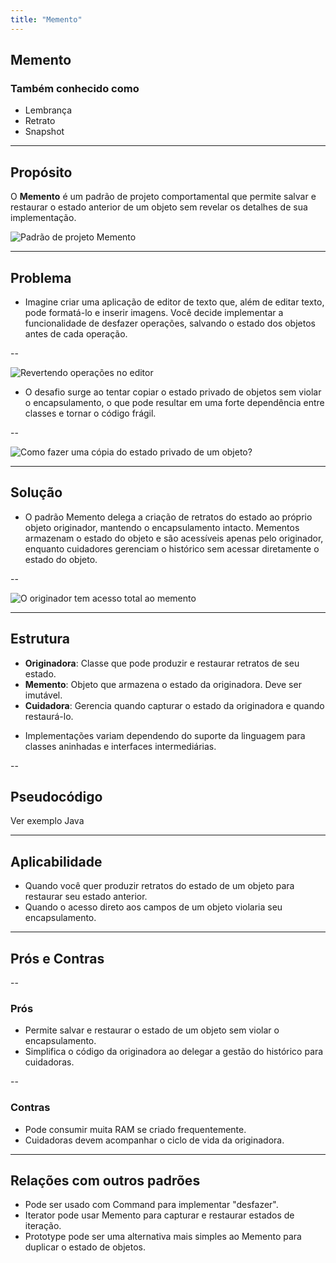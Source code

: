 ```yaml
---
title: "Memento"
---
```


## Memento
### Também conhecido como
- Lembrança
- Retrato
- Snapshot

---

## Propósito
O **Memento** é um padrão de projeto comportamental que permite salvar e restaurar o estado anterior de um objeto sem revelar os detalhes de sua implementação.

![Padrão de projeto Memento](https://refactoring.guru/images/patterns/content/memento/memento-pt-br.png)

---

## Problema

- Imagine criar uma aplicação de editor de texto que, além de editar texto, pode formatá-lo e inserir imagens. Você decide implementar a funcionalidade de desfazer operações, salvando o estado dos objetos antes de cada operação.

--

![Revertendo operações no editor](https://refactoring.guru/images/patterns/diagrams/memento/problem1-pt-br.png)

- O desafio surge ao tentar copiar o estado privado de objetos sem violar o encapsulamento, o que pode resultar em uma forte dependência entre classes e tornar o código frágil.

--

![Como fazer uma cópia do estado privado de um objeto?](https://refactoring.guru/images/patterns/diagrams/memento/problem2-pt-br.png)

---

## Solução

- O padrão Memento delega a criação de retratos do estado ao próprio objeto originador, mantendo o encapsulamento intacto. Mementos armazenam o estado do objeto e são acessíveis apenas pelo originador, enquanto cuidadores gerenciam o histórico sem acessar diretamente o estado do objeto.

--

![O originador tem acesso total ao memento](https://refactoring.guru/images/patterns/diagrams/memento/solution-pt-br.png)

---

## Estrutura
- **Originadora**: Classe que pode produzir e restaurar retratos de seu estado.
- **Memento**: Objeto que armazena o estado da originadora. Deve ser imutável.
- **Cuidadora**: Gerencia quando capturar o estado da originadora e quando restaurá-lo.

* Implementações variam dependendo do suporte da linguagem para classes aninhadas e interfaces intermediárias.


--


## Pseudocódigo


Ver exemplo Java

---

## Aplicabilidade

- Quando você quer produzir retratos do estado de um objeto para restaurar seu estado anterior.
- Quando o acesso direto aos campos de um objeto violaria seu encapsulamento.

---

## Prós e Contras

--

### Prós

- Permite salvar e restaurar o estado de um objeto sem violar o encapsulamento.
- Simplifica o código da originadora ao delegar a gestão do histórico para cuidadoras.

--

### Contras

- Pode consumir muita RAM se criado frequentemente.
- Cuidadoras devem acompanhar o ciclo de vida da originadora.

---

## Relações com outros padrões
- Pode ser usado com Command para implementar "desfazer".
- Iterator pode usar Memento para capturar e restaurar estados de iteração.
- Prototype pode ser uma alternativa mais simples ao Memento para duplicar o estado de objetos.